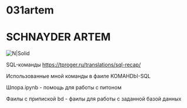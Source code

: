 # 031artem
# SCHNAYDER ARTEM 
![N|Solid](https://encrypted-tbn0.gstatic.com/images?q=tbn:ANd9GcS9xYyNi2paBBBDQtbowf_3FQZqZURfEKegengi-MHzAt452Gc3ajq9mfpM8DzT-_UPcOA&usqp=CAU)



SQL-команды https://tproger.ru/translations/sql-recap/


Использованные мной команды в фаиле KOMAHDbI-SQL


Шпора.ipynb - помощь для работы с питоном


Фаилы с припиской bd - фаилы для работы с заданной базой данных
